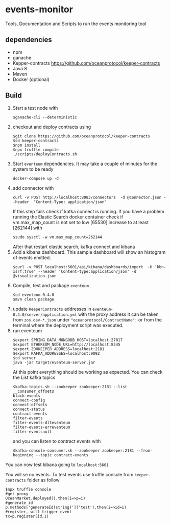 # events-monitor

Tools, Documentation and Scripts to run the events monitoring tool

## dependencies

* npm
* ganache
* Kepper-contracts https://github.com/oceanprotocol/keeper-contracts
* Java 8
* Maven
* Docker (optional)

## Build

1. Start a test node with
    ```terminal
    $ganache-cli --deterministic
    ```
2. checkout and deploy contracts using
    ```terminal
    $git clone https://github.com/oceanprotocol/keeper-contracts
    $cd keeper-contracts
    $npm install
    $npx truffle compile
    ./scripts/deployContracts.sh
    ```
3. Start `eventeum` dependencies. It may take a couple of minutes for the system to be ready
    ```terminal
    docker-compose up -d
    ```
4. add connector with
    ```terminal
    curl -v POST http://localhost:8083/connectors  -d @connector.json --header  "Content-Type: application/json"
    ```
    If this step fails check if kafka connect is running. If you have a problem running the Elastic Search docker container check if vm.max_map_count is not set to low [65530] increase to at least [262144] with
    ```terminal
    $sudo sysctl -w vm.max_map_count=262144
    ```
    After that restart elastic search, kafka connect and kibana
5. Add a kibana dashboard. This sample dashboard will show an histogram of events emitted.
    ```terminal
    $curl -v POST localhost:5601/api/kibana/dashboards/import  -H 'kbn-xsrf:true' --header 'Content-type:application/json' -d @visualization.json
    ```
6. Compile, test and package `eventeum`
    ```terminal
    $cd eventeum-0.4.0
    $mvn clean package
    ```
7. update `KeeperContracts` addresses in `eventeum-0.4.0/server/application.yml` with the proxy address it can be taken from `zos.dev-*.json` under `"oceanprotocol/ContractName":` or from the terminal where the deployment script was executed.
8. run eventeum
    ```terminal
    $export SPRING_DATA_MONGODB_HOST=localhost:27017
    $export ETHEREUM_NODE_URL=http://localhost:8545
    $export ZOOKEEPER_ADDRESS=localhost:2181
    $export KAFKA_ADDRESSES=localhost:9092
    $cd server
    java -jar target/eventeum-server.jar
    ```
    At this point everything should be working as expected. You can check  the List kafka topics
    ```terminal
    $kafka-topics.sh --zookeeper zookeeper:2181 --list
    __consumer_offsets
    block-events
    connect-config
    connect-offsets
    connect-status
    contract-events
    filter-events
    filter-events-dlteventeum
    filter-events-erreventeum
    filter-eventsnull
    ```
    and you can listen to contract events with
    ```terminal
    $kafka-console-consumer.sh --zookeeper zookeeper:2181 --from-beginning --topic contract-events
    ```
You can now test kibana going to `localhost:5601`

You will se no events. To test events use truffle console from `keeper-contracts` folder as follow

```terminal
$npx truffle console
#get proxy
OceanMarket.deployed().then(i=>p=i)
#generate id
p.methods['generateId(string)']('test').then(i=>id=i)
#register, will trigger event
tx=p.register(id,1)
```